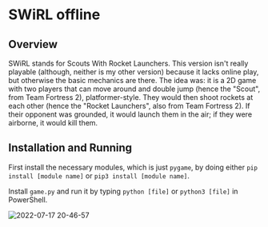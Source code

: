 # SWiRL offline

## Overview

SWiRL stands for Scouts With Rocket Launchers. This version isn't really playable (although, neither is my other version) because it lacks online play, but otherwise the basic mechanics are there. The idea was: it is a 2D game with two players that can move around and double jump (hence the "Scout", from Team Fortress 2), platformer-style. They would then shoot rockets at each other (hence the "Rocket Launchers", also from Team Fortress 2). If their opponent was grounded, it would launch them in the air; if they were airborne, it would kill them.

## Installation and Running

First install the necessary modules, which is just `pygame`, by doing either `pip install [module name]` or `pip3 install [module name]`.

Install `game.py` and run it by typing `python [file]` or `python3 [file]` in PowerShell.

![2022-07-17 20-46-57](https://user-images.githubusercontent.com/63476667/179434624-0a1aab99-364c-459a-99c6-508427956f0a.gif)

